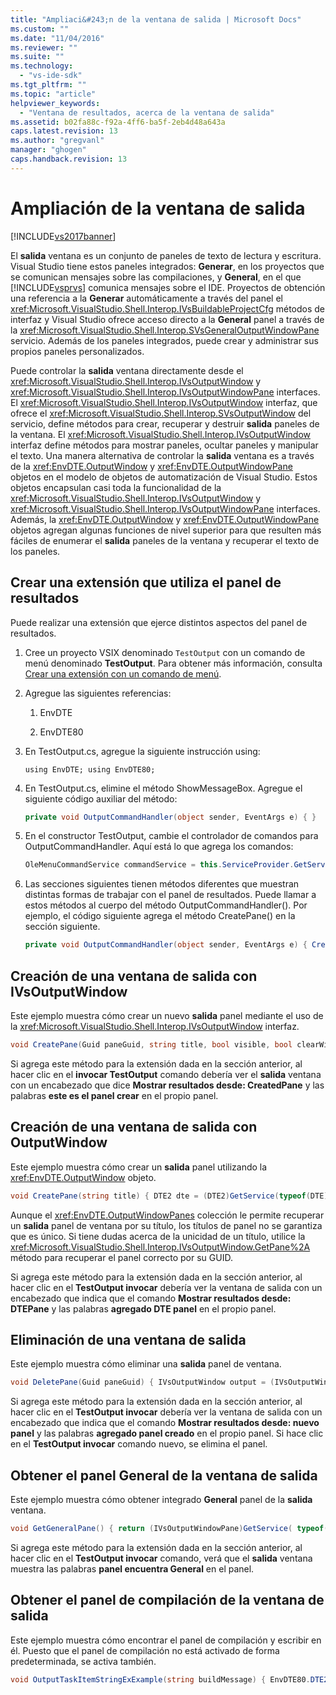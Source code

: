 ```yaml
---
title: "Ampliaci&#243;n de la ventana de salida | Microsoft Docs"
ms.custom: ""
ms.date: "11/04/2016"
ms.reviewer: ""
ms.suite: ""
ms.technology: 
  - "vs-ide-sdk"
ms.tgt_pltfrm: ""
ms.topic: "article"
helpviewer_keywords: 
  - "Ventana de resultados, acerca de la ventana de salida"
ms.assetid: b02fa88c-f92a-4ff6-ba5f-2eb4d48a643a
caps.latest.revision: 13
ms.author: "gregvanl"
manager: "ghogen"
caps.handback.revision: 13
---
```

# Ampliaci&#243;n de la ventana de salida
[!INCLUDE[vs2017banner](../code-quality/includes/vs2017banner.md)]

El **salida** ventana es un conjunto de paneles de texto de lectura y escritura. Visual Studio tiene estos paneles integrados: **Generar**, en los proyectos que se comunican mensajes sobre las compilaciones, y **General**, en el que [!INCLUDE[vsprvs](../code-quality/includes/vsprvs_md.md)] comunica mensajes sobre el IDE. Proyectos de obtención una referencia a la **Generar** automáticamente a través del panel el <xref:Microsoft.VisualStudio.Shell.Interop.IVsBuildableProjectCfg> métodos de interfaz y Visual Studio ofrece acceso directo a la **General** panel a través de la <xref:Microsoft.VisualStudio.Shell.Interop.SVsGeneralOutputWindowPane> servicio. Además de los paneles integrados, puede crear y administrar sus propios paneles personalizados.  
  
 Puede controlar la **salida** ventana directamente desde el <xref:Microsoft.VisualStudio.Shell.Interop.IVsOutputWindow> y <xref:Microsoft.VisualStudio.Shell.Interop.IVsOutputWindowPane> interfaces. El <xref:Microsoft.VisualStudio.Shell.Interop.IVsOutputWindow> interfaz, que ofrece el <xref:Microsoft.VisualStudio.Shell.Interop.SVsOutputWindow> del servicio, define métodos para crear, recuperar y destruir **salida** paneles de la ventana. El <xref:Microsoft.VisualStudio.Shell.Interop.IVsOutputWindow> interfaz define métodos para mostrar paneles, ocultar paneles y manipular el texto. Una manera alternativa de controlar la **salida** ventana es a través de la <xref:EnvDTE.OutputWindow> y <xref:EnvDTE.OutputWindowPane> objetos en el modelo de objetos de automatización de Visual Studio. Estos objetos encapsulan casi toda la funcionalidad de la <xref:Microsoft.VisualStudio.Shell.Interop.IVsOutputWindow> y <xref:Microsoft.VisualStudio.Shell.Interop.IVsOutputWindowPane> interfaces. Además, la <xref:EnvDTE.OutputWindow> y <xref:EnvDTE.OutputWindowPane> objetos agregan algunas funciones de nivel superior para que resulten más fáciles de enumerar el **salida** paneles de la ventana y recuperar el texto de los paneles.  
  
## Crear una extensión que utiliza el panel de resultados  
 Puede realizar una extensión que ejerce distintos aspectos del panel de resultados.  
  
1.  Cree un proyecto VSIX denominado `TestOutput` con un comando de menú denominado **TestOutput**. Para obtener más información, consulta [Crear una extensión con un comando de menú](../extensibility/creating-an-extension-with-a-menu-command.md).  
  
2.  Agregue las siguientes referencias:  
  
    1.  EnvDTE  
  
    2.  EnvDTE80  
  
3.  En TestOutput.cs, agregue la siguiente instrucción using:  
  
    ```f#  
    using EnvDTE; using EnvDTE80;  
    ```  
  
4.  En TestOutput.cs, elimine el método ShowMessageBox. Agregue el siguiente código auxiliar del método:  
  
    ```c#  
    private void OutputCommandHandler(object sender, EventArgs e) { }  
    ```  
  
5.  En el constructor TestOutput, cambie el controlador de comandos para OutputCommandHandler. Aquí está lo que agrega los comandos:  
  
    ```c#  
    OleMenuCommandService commandService = this.ServiceProvider.GetService(typeof(IMenuCommandService)) as OleMenuCommandService; if (commandService != null) { CommandID menuCommandID = new CommandID(MenuGroup, CommandId); EventHandler eventHandler = OutputCommandHandler; MenuCommand menuItem = new MenuCommand(eventHandler, menuCommandID); commandService.AddCommand(menuItem); }  
    ```  
  
6.  Las secciones siguientes tienen métodos diferentes que muestran distintas formas de trabajar con el panel de resultados. Puede llamar a estos métodos al cuerpo del método OutputCommandHandler\(\). Por ejemplo, el código siguiente agrega el método CreatePane\(\) en la sección siguiente.  
  
    ```c#  
    private void OutputCommandHandler(object sender, EventArgs e) { CreatePane(new Guid(), "Created Pane", true, false); }  
    ```  
  
## Creación de una ventana de salida con IVsOutputWindow  
 Este ejemplo muestra cómo crear un nuevo **salida** panel mediante el uso de la <xref:Microsoft.VisualStudio.Shell.Interop.IVsOutputWindow> interfaz.  
  
```c#  
void CreatePane(Guid paneGuid, string title, bool visible, bool clearWithSolution) { IVsOutputWindow output = (IVsOutputWindow)GetService(typeof(SVsOutputWindow)); IVsOutputWindowPane pane; // Create a new pane. output.CreatePane( ref paneGuid, title, Convert.ToInt32(visible), Convert.ToInt32(clearWithSolution)); // Retrieve the new pane. output.GetPane(ref paneGuid, out pane); pane.OutputString("This is the Created Pane \n"); }  
```  
  
 Si agrega este método para la extensión dada en la sección anterior, al hacer clic en el **invocar TestOutput** comando debería ver el **salida** ventana con un encabezado que dice **Mostrar resultados desde: CreatedPane** y las palabras **este es el panel crear** en el propio panel.  
  
## Creación de una ventana de salida con OutputWindow  
 Este ejemplo muestra cómo crear un **salida** panel utilizando la <xref:EnvDTE.OutputWindow> objeto.  
  
```c#  
void CreatePane(string title) { DTE2 dte = (DTE2)GetService(typeof(DTE)); OutputWindowPanes panes = dte.ToolWindows.OutputWindow.OutputWindowPanes; try { // If the pane exists already, write to it. panes.Item(title); } catch (ArgumentException) { // Create a new pane and write to it. return panes.Add(title); } }  
```  
  
 Aunque el <xref:EnvDTE.OutputWindowPanes> colección le permite recuperar un **salida** panel de ventana por su título, los títulos de panel no se garantiza que es único. Si tiene dudas acerca de la unicidad de un título, utilice la <xref:Microsoft.VisualStudio.Shell.Interop.IVsOutputWindow.GetPane%2A> método para recuperar el panel correcto por su GUID.  
  
 Si agrega este método para la extensión dada en la sección anterior, al hacer clic en el **TestOutput invocar** debería ver la ventana de salida con un encabezado que indica que el comando **Mostrar resultados desde: DTEPane** y las palabras **agregado DTE panel** en el propio panel.  
  
## Eliminación de una ventana de salida  
 Este ejemplo muestra cómo eliminar una **salida** panel de ventana.  
  
```c#  
void DeletePane(Guid paneGuid) { IVsOutputWindow output = (IVsOutputWindow)ServiceProvider.GetService(typeof(SVsOutputWindow)); IVsOutputWindowPane pane; output.GetPane(ref paneGuid, out pane); if (pane == null) { CreatePane(paneGuid, "New Pane\n", true, true); } else { output.DeletePane(ref paneGuid); } }  
```  
  
 Si agrega este método para la extensión dada en la sección anterior, al hacer clic en el **TestOutput invocar** debería ver la ventana de salida con un encabezado que indica que el comando **Mostrar resultados desde: nuevo panel** y las palabras **agregado panel creado** en el propio panel. Si hace clic en el **TestOutput invocar** comando nuevo, se elimina el panel.  
  
## Obtener el panel General de la ventana de salida  
 Este ejemplo muestra cómo obtener integrado **General** panel de la **salida** ventana.  
  
```c#  
void GetGeneralPane() { return (IVsOutputWindowPane)GetService( typeof(SVsGeneralOutputWindowPane)); }  
```  
  
 Si agrega este método para la extensión dada en la sección anterior, al hacer clic en el **TestOutput invocar** comando, verá que el **salida** ventana muestra las palabras **panel encuentra General** en el panel.  
  
## Obtener el panel de compilación de la ventana de salida  
 Este ejemplo muestra cómo encontrar el panel de compilación y escribir en él. Puesto que el panel de compilación no está activado de forma predeterminada, se activa también.  
  
```c#  
void OutputTaskItemStringExExample(string buildMessage) { EnvDTE80.DTE2 dte = (EnvDTE80.DTE2)ServiceProvider.GetService(typeof(EnvDTE.DTE)); EnvDTE.OutputWindowPanes panes = dte.ToolWindows.OutputWindow.OutputWindowPanes; foreach (EnvDTE.OutputWindowPane pane in panes) { if (pane.Name.Contains("Build")) { pane.OutputString(buildMessage + "\n"); pane.Activate(); return; } } }  
```